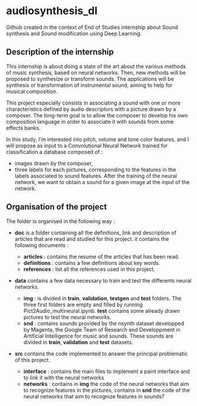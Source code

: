 # audiosynthesis_dl
Github created in the context of End of Studies internship about Sound synthesis and Sound modification using Deep Learning.

## Description of the internship

This internship is about doing a state of the art about the various methods of music synthesis, based on neural networks. Then, new methods will be proposed to synthesize or transform sounds. The applications will be synthesis or transformation of instrumental sound, aiming to help for musical composition.

This project especially consists in associating a sound with one or more characteristics defined by audio descriptors with a picture drawn by a composer. The long-term goal is to allow the composer to develop his own composition language in order to associate it with sounds from some effects banks.

In this study, I'm interested into pitch, volume and tone color features, and I will propose as input to a Convolutional Neural Network trained for classification a database composed of :
- images drawn by the composer,
- three labels for each pictures, corresponding to the features in the labels associated to sound features.
After the training of the neural network, we want to obtain a sound for a given image at the input of the network.


## Organisation of the project

The folder is organised in the following way :

- **doc** is a folder containing all the definitions, link and description of articles that are read and studied for this project. it contains the following documents :
  - **articles** : contains the resume of the articles that has been read.
  - **definitions** : contains a few definitions about key words.
  - **references** : list all the references used in this project.
  
- **data** contains a few data necessary to train and test the differents neural networks.
  - **img** : is divided in **train**, **validation**, **testgen** and **test** folders. The three first folders are empty and filled by running Pict2Audio_multineural.ipynb. **test** contains some already drawn pictures to test the neural networks.
  - **snd** : contains sounds provided by the nsynth dataset developped by Magenta, the Google Team of Research and Developpment in Artificial Intelligence for music and sounds. These sounds are divided in **train**, **validation** and **test** datasets.

- **src** contains the code implemented to answer the principal problematic of this project.
  - **interface** : contains the main files to implement a paint interface and to link it with the neural networks
  - **networks** : contains in **img** the code of the neural networks that aim to recognize features in the pictures, contains in **snd** the code of the neural networks that aim to recognize features in sounds? 
